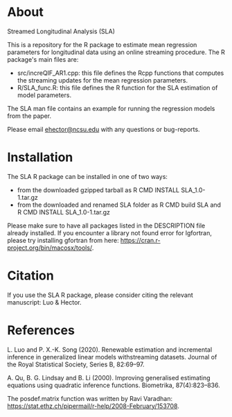 # About
Streamed Longitudinal Analysis (SLA)

This is a repository for the R package to estimate mean regression parameters for longitudinal data using an online streaming procedure. The R package's main files are:
- src/increQIF_AR1.cpp: this file defines the Rcpp functions that computes the streaming updates for the mean regression parameters.
- R/SLA_func.R: this file defines the R function for the SLA estimation of model parameters.

The SLA man file contains an example for running the regression models from the paper.

Please email ehector@ncsu.edu with any questions or bug-reports.

# Installation

The SLA R package can be installed in one of two ways:
- from the downloaded gzipped tarball as R CMD INSTALL SLA_1.0-1.tar.gz
- from the downloaded and renamed SLA folder as R CMD build SLA and R CMD INSTALL SLA_1.0-1.tar.gz

Please make sure to have all packages listed in the DESCRIPTION file already installed. If you encounter a library not found error for lgfortran, please try installing gfortran from here: https://cran.r-project.org/bin/macosx/tools/.

# Citation

If you use the SLA R package, please consider citing the relevant manuscript: Luo & Hector.

# References

L. Luo and P. X.-K. Song (2020). Renewable estimation and incremental inference in generalized linear models withstreaming datasets. Journal of the Royal Statistical Society, Series B, 82:69–97.

A. Qu, B. G. Lindsay and B. Li (2000). Improving generalised estimating equations using quadratic inference functions. Biometrika, 87(4):823–836.

The posdef.matrix function was written by Ravi Varadhan: https://stat.ethz.ch/pipermail/r-help/2008-February/153708.
